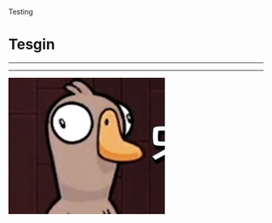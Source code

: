 Testing



# Tesgin



---

---

![스크린샷 2022-03-17 22.47.02](2022-03-31-Swift05.assets/image_20220331_1648722393.png)